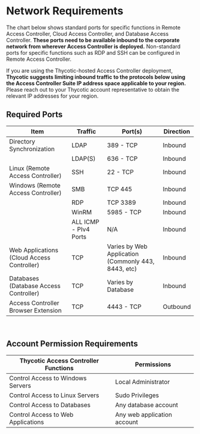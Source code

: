 [title]: # (Network Requirements)
[tags]: # (thycotic access control)
[priority]: # (2)

# Network Requirements

The chart below shows standard ports for specific functions in Remote Access Controller, Cloud Access Controller, and Database Access Controller. **These ports need to be available inbound to the corporate network from wherever Access Controller is deployed.** Non-standard ports for specific functions such as RDP and SSH can be configured in Remote Access Controller. 

If you are using the Thycotic-hosted Access Controller deployment, **Thycotic suggests limiting inbound traffic to the protocols below  using the Access Controller Suite IP address space applicable to your region.** Please reach out to your Thycotic account representative to obtain the relevant IP addresses for your region.

## Required Ports

|    Item    |    Traffic    |    Port(s)    |    Direction    |
|---|---|---|---|
| Directory Synchronization | LDAP | 389 - TCP | Inbound|
||LDAP(S)| 636 - TCP | Inbound |
|Linux (Remote Access Controller) | SSH | 22 - TCP | Inbound|
| Windows (Remote Access Controller) |SMB|TCP 445|Inbound|
||RDP| TCP 3389|Inbound|
||WinRM| 5985 - TCP|Inbound|
||ALL ICMP - PIv4 Ports| N/A|Inbound|
|Web Applications (Cloud Access Controller)|TCP|Varies by Web Application (Commonly 443, 8443, etc)|Inbound|
|Databases (Database Access Controller)|TCP|Varies by Database|Inbound|
|Access Controller Browser Extension|TCP|4443 - TCP|Outbound|

<br>

## Account Permission Requirements
|Thycotic Access Controller Functions|Permissions|
|---|---|
|Control Access to Windows Servers|Local Administrator|
|Control Access to Linux Servers|Sudo Privileges|
|Control Access to Databases|Any database account|
|Control Access to Web Applications|Any web application account|
